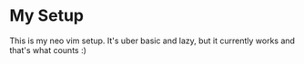 # My Setup

This is my neo vim setup. It's uber basic and lazy, but it currently works and that's what counts :)

